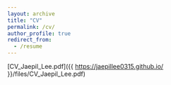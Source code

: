 ```yaml
---
layout: archive
title: "CV"
permalink: /cv/
author_profile: true
redirect_from:
  - /resume
---
```


[CV_Jaepil_Lee.pdf]({{ https://jaepillee0315.github.io/ }}/files/CV_Jaepil_Lee.pdf)

<object data="/files/CV_Jaepil_Lee.pdf" width="100%" height="100%" type='application/pdf'></object>
